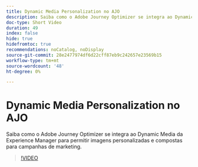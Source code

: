 ```yaml
---
title: Dynamic Media Personalization no AJO
description: Saiba como o Adobe Journey Optimizer se integra ao Dynamic Media da Experience Manager para permitir imagens personalizadas e compostas para campanhas de marketing.
doc-type: Short Video
duration: 49
index: false
hide: true
hidefromtoc: true
recommendations: noCatalog, noDisplay
source-git-commit: 28e2477974df6d22cff87eb9c242657e23569b15
workflow-type: tm+mt
source-wordcount: '48'
ht-degree: 0%

---
```



# Dynamic Media Personalization no AJO

Saiba como o Adobe Journey Optimizer se integra ao Dynamic Media da Experience Manager para permitir imagens personalizadas e compostas para campanhas de marketing.

<!-- 62_S520_3442520_48_dynamic-media-personalization-in-ajo -->
>[!VIDEO](https://video.tv.adobe.com/v/3460314/?learn=on&enablevpops=true&captions=por_br)
